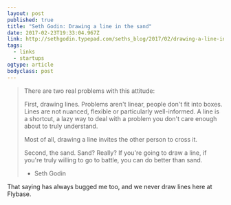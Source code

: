 ```yaml
---
layout: post 
published: true 
title: "Seth Godin: Drawing a line in the sand" 
date: 2017-02-23T19:33:04.967Z 
link: http://sethgodin.typepad.com/seths_blog/2017/02/drawing-a-line-in-the-sand.html 
tags:
  - links
  - startups
ogtype: article 
bodyclass: post 
---
```


> There are two real problems with this attitude:
> 
> First, drawing lines. Problems aren't linear, people don't fit into boxes. Lines are not nuanced, flexible or particularly well-informed. A line is a shortcut, a lazy way to deal with a problem you don't care enough about to truly understand.
> 
> Most of all, drawing a line invites the other person to cross it.
> 
> Second, the sand. Sand? Really? If you're going to draw a line, if you're truly willing to go to battle, you can do better than sand.
> 
> - Seth Godin

That saying has always bugged me too, and we never draw lines here at Flybase.
